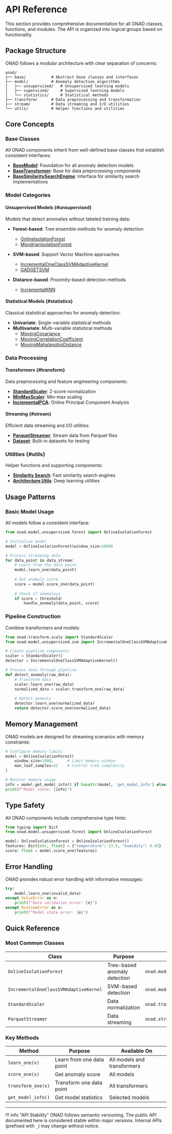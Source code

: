 # API Reference

This section provides comprehensive documentation for all ONAD classes, functions, and modules. The API is organized into logical groups based on functionality.

## Package Structure

ONAD follows a modular architecture with clear separation of concerns:

```
onad/
├── base/           # Abstract base classes and interfaces
├── model/          # Anomaly detection algorithms
│   ├── unsupervised/   # Unsupervised learning models
│   ├── supervised/     # Supervised learning models
│   └── statistics/     # Statistical methods
├── transform/      # Data preprocessing and transformation
├── stream/         # Data streaming and I/O utilities
└── utils/          # Helper functions and utilities
```

## Core Concepts

### Base Classes

All ONAD components inherit from well-defined base classes that establish consistent interfaces:

- **[BaseModel](base.md#onad.base.model.BaseModel)**: Foundation for all anomaly detection models
- **[BaseTransformer](base.md#onad.base.transformer.BaseTransformer)**: Base for data preprocessing components
- **[BaseSimilaritySearchEngine](base.md#onad.base.similarity.BaseSimilaritySearchEngine)**: Interface for similarity search implementations

### Model Categories

#### Unsupervised Models {#unsupervised}

Models that detect anomalies without labeled training data:

- **Forest-based**: Tree ensemble methods for anomaly detection
    - [OnlineIsolationForest](models/unsupervised.md#onad.model.unsupervised.forest.OnlineIsolationForest)
    - [MondrianIsolationForest](models/unsupervised.md#onad.model.unsupervised.forest.MondrianIsolationForest)

- **SVM-based**: Support Vector Machine approaches
    - [IncrementalOneClassSVMAdaptiveKernel](models/unsupervised.md#onad.model.unsupervised.svm.IncrementalOneClassSVMAdaptiveKernel)
    - [GADGETSVM](models/unsupervised.md#onad.model.unsupervised.svm.GADGETSVM)

- **Distance-based**: Proximity-based detection methods
    - [IncrementalKNN](models/unsupervised.md#onad.model.unsupervised.distance.IncrementalKNN)

#### Statistical Models {#statistics}

Classical statistical approaches for anomaly detection:

- **Univariate**: Single-variable statistical methods
- **Multivariate**: Multi-variable statistical methods
    - [MovingCovariance](models/statistics.md#onad.model.statistics.multivariant.MovingCovariance)
    - [MovingCorrelationCoefficient](models/statistics.md#onad.model.statistics.multivariant.MovingCorrelationCoefficient)
    - [MovingMahalanobisDistance](models/statistics.md#onad.model.statistics.multivariant.MovingMahalanobisDistance)

### Data Processing

#### Transformers {#transform}

Data preprocessing and feature engineering components:

- **[StandardScaler](transform.md#onad.transform.scale.StandardScaler)**: Z-score normalization
- **[MinMaxScaler](transform.md#onad.transform.scale.MinMaxScaler)**: Min-max scaling
- **[IncrementalPCA](transform.md#onad.transform.pca.IncrementalPCA)**: Online Principal Component Analysis

#### Streaming {#stream}

Efficient data streaming and I/O utilities:

- **[ParquetStreamer](stream.md#onad.stream.streamer.ParquetStreamer)**: Stream data from Parquet files
- **[Dataset](stream.md#onad.stream.streamer.Dataset)**: Built-in datasets for testing

### Utilities {#utils}

Helper functions and supporting components:

- **[Similarity Search](utils.md#similarity)**: Fast similarity search engines
- **[Architecture Utils](utils.md#architecture)**: Deep learning utilities

## Usage Patterns

### Basic Model Usage

All models follow a consistent interface:

```python
from onad.model.unsupervised.forest import OnlineIsolationForest

# Initialize model
model = OnlineIsolationForest(window_size=1000)

# Process streaming data
for data_point in data_stream:
    # Learn from the data point
    model.learn_one(data_point)
    
    # Get anomaly score
    score = model.score_one(data_point)
    
    # Check if anomalous
    if score > threshold:
        handle_anomaly(data_point, score)
```

### Pipeline Construction

Combine transformers and models:

```python
from onad.transform.scale import StandardScaler
from onad.model.unsupervised.svm import IncrementalOneClassSVMAdaptiveKernel

# Create pipeline components
scaler = StandardScaler()
detector = IncrementalOneClassSVMAdaptiveKernel()

# Process data through pipeline
def detect_anomaly(raw_data):
    # Transform data
    scaler.learn_one(raw_data)
    normalized_data = scaler.transform_one(raw_data)
    
    # Detect anomaly
    detector.learn_one(normalized_data)
    return detector.score_one(normalized_data)
```

## Memory Management

ONAD models are designed for streaming scenarios with memory constraints:

```python
# Configure memory limits
model = OnlineIsolationForest(
    window_size=1000,      # Limit memory window
    max_leaf_samples=32    # Control tree complexity
)

# Monitor memory usage
info = model.get_model_info() if hasattr(model, 'get_model_info') else {}
print(f"Model state: {info}")
```

## Type Safety

All ONAD components include comprehensive type hints:

```python
from typing import Dict
from onad.model.unsupervised.forest import OnlineIsolationForest

model: OnlineIsolationForest = OnlineIsolationForest()
features: Dict[str, float] = {"temperature": 23.5, "humidity": 0.65}
score: float = model.score_one(features)
```

## Error Handling

ONAD provides robust error handling with informative messages:

```python
try:
    model.learn_one(invalid_data)
except ValueError as e:
    print(f"Data validation error: {e}")
except RuntimeError as e:
    print(f"Model state error: {e}")
```

## Quick Reference

### Most Common Classes

| Class | Purpose | Location |
|-------|---------|----------|
| `OnlineIsolationForest` | Tree-based anomaly detection | `onad.model.unsupervised.forest` |
| `IncrementalOneClassSVMAdaptiveKernel` | SVM-based detection | `onad.model.unsupervised.svm` |
| `StandardScaler` | Data normalization | `onad.transform.scale` |
| `ParquetStreamer` | Data streaming | `onad.stream.streamer` |

### Key Methods

| Method | Purpose | Available On |
|--------|---------|--------------|
| `learn_one(x)` | Learn from one data point | All models and transformers |
| `score_one(x)` | Get anomaly score | All models |
| `transform_one(x)` | Transform one data point | All transformers |
| `get_model_info()` | Get model statistics | Selected models |

---

!!! info "API Stability"
    ONAD follows semantic versioning. The public API documented here is considered stable within major versions. Internal APIs (prefixed with `_`) may change without notice.